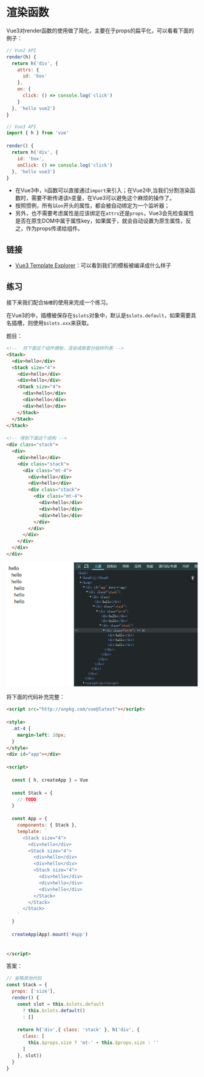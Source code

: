 # 渲染函数

Vue3对render函数的使用做了简化，主要在于props的扁平化，可以看看下面的例子：

```js
// Vue2 API
render(h) {
  return h('div', {
    attrs: {
      id: 'box'
    },
    on: {
      click: () => console.log('click')
    }
  }, 'hello vue2')
}
```


```js
// Vue3 API
import { h } from 'vue'

render() {
  return h('div', {
    id: 'box',
    onClick: () => console.log('click')
  }, 'hello vue3')
}
```
- 在Vue3中，`h`函数可以直接通过`import`来引入；在Vue2中,当我们分割渲染函数时，需要不断传递该`h`变量，在Vue3可以避免这个麻烦的操作了。
- 按照惯例，所有以`on`开头的属性，都会被自动绑定为一个监听器；
- 另外，也不需要考虑属性是应该绑定在`attrs`还是`props`，Vue3会先检查属性是否在原生DOM中属于属性key，如果属于，就会自动设置为原生属性，反之，作为props传递给组件。

## 链接

- [Vue3 Template Explorer](https://template-explorer.vuejs.org/)：可以看到我们的模板被编译成什么样子

## 练习
接下来我们配合`插槽`的使用来完成一个练习。

在Vue3的中，插槽被保存在`$slots`对象中，默认是`$slots.default`，如果需要具名插槽，则使用`$slots.xxx`来获取。

题目：
```html
<!--  将下面这个组件模板，渲染成嵌套分级树列表 -->
<Stack>
  <div>hello</div>
  <Stack size="4">
    <div>hello</div>
    <div>hello</div>
    <Stack size="4">
      <div>hello</div>
      <div>hello</div>
      <div>hello</div>
    </Stack>
  </Stack>
</Stack>

<!-- 得到下面这个结构 -->
<div class="stack">
  <div>
    <div>hello</div>
    <div class="stack">
      <div class="mt-4">
        <div>hello</div>
        <div>hello</div>
        <div class="stack">
          <div class="mt-4">
            <div>hello</div>
            <div>hello</div>
            <div>hello</div>
          </div>
        </div>
      </div>
    </div>
  </div>
</div>
```

![image-20250619110539765](markdown_assets/image-20250619110539765.png)

将下面的代码补充完整：

```html
<script src="http://unpkg.com/vue@latest"></script>

<style>
  .mt-4 {
    margin-left: 10px;
  }
</style>
<div id="app"></div>

<script>

  const { h, createApp } = Vue

  const Stack = {
    // TODO
  }

  const App = {
    components: { Stack },
    template: `
      <Stack size="4">
        <div>hello</div>
        <Stack size="4">
          <div>hello</div>
          <div>hello</div>
          <Stack size="4">
            <div>hello</div>
            <div>hello</div>
            <div>hello</div>
          </Stack>
        </Stack>
      </Stack>
    `
  }

  createApp(App).mount('#app')


</script>

```

答案：
```js
// 省略其他代码
const Stack = {
  props: ['size'],
  render() {
    const slot = this.$slots.default
      ? this.$slots.default()
      : []

    return h('div',{ class: 'stack' }, h('div', {
      class: [
        this.$props.size ? 'mt-' + this.$props.size : ''
      ]
    }, slot))
  }
}

```